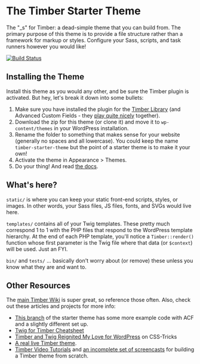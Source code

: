 
# The Timber Starter Theme

The "_s" for Timber: a dead-simple theme that you can build from. The primary purpose of this theme is to provide a file structure rather than a framework for markup or styles. Configure your Sass, scripts, and task runners however you would like!

[![Build Status](https://travis-ci.org/timber/starter-theme.svg)](https://travis-ci.org/timber/starter-theme)

## Installing the Theme

Install this theme as you would any other, and be sure the Timber plugin is activated. But hey, let's break it down into some bullets:

1. Make sure you have installed the plugin for the [Timber Library](https://wordpress.org/plugins/timber-library/) (and Advanced Custom Fields - they [play quite nicely](http://timber.github.io/timber/#acf-cookbook) together).
2. Download the zip for this theme (or clone it) and move it to `wp-content/themes` in your WordPress installation.
3. Rename the folder to something that makes sense for your website (generally no spaces and all lowercase). You could keep the name `timber-starter-theme` but the point of a starter theme is to make it your own!
4. Activate the theme in Appearance >  Themes.
5. Do your thing! And read [the docs](https://github.com/jarednova/timber/wiki).

## What's here?

`static/` is where you can keep your static front-end scripts, styles, or images. In other words, your Sass files, JS files, fonts, and SVGs would live here.

`templates/` contains all of your Twig templates. These pretty much correspond 1 to 1 with the PHP files that respond to the WordPress template hierarchy. At the end of each PHP template, you'll notice a `Timber::render()` function whose first parameter is the Twig file where that data (or `$context`) will be used. Just an FYI.

`bin/` and `tests/` ... basically don't worry about (or remove) these unless you know what they are and want to.

## Other Resources

The [main Timber Wiki](https://github.com/jarednova/timber/wiki) is super great, so reference those often. Also, check out these articles and projects for more info:

* [This branch](https://github.com/laras126/timber-starter-theme/tree/tackle-box) of the starter theme has some more example code with ACF and a slightly different set up.
* [Twig for Timber Cheatsheet](http://notlaura.com/the-twig-for-timber-cheatsheet/)
* [Timber and Twig Reignited My Love for WordPress](https://css-tricks.com/timber-and-twig-reignited-my-love-for-wordpress/) on CSS-Tricks
* [A real live Timber theme](https://github.com/laras126/yuling-theme).
* [Timber Video Tutorials](http://timber.github.io/timber/#video-tutorials) and [an incomplete set of screencasts](https://www.youtube.com/playlist?list=PLuIlodXmVQ6pkqWyR6mtQ5gQZ6BrnuFx-) for building a Timber theme from scratch.
